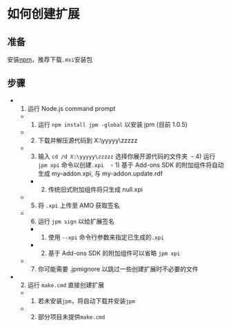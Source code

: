 # 如何创建扩展

## 准备

安装[npm](https://nodejs.org/download/release/latest/)，推荐下载`.msi`安装包

## 步骤
- 1) 运行 Node.js command prompt
  - 1) 运行 `npm install jpm -global` 以安装 jpm (目前 1.0.5)
  - 2) 下载并解压源代码到 X:\yyyyy\zzzzz
  - 3) 输入 `cd /d X:\yyyyy\zzzzz` 选择你展开源代码的文件夹
  - 4) 运行 `jpm xpi` 命令以创建`.xpi`
    - 1) 基于 Add-ons SDK 的附加组件将自动生成 my-addon.xpi, 与 my-addon.update.rdf
    - 2) 传统旧式附加组件将只生成 null.xpi
  - 5) 将 `.xpi` 上传至 AMO 获取签名
  - 6) 运行 `jpm sign` 以给扩展签名
    - 1) 使用 `--xpi` 命令行参数来指定已生成的`.xpi`
    - 2) 基于 Add-ons SDK 的附加组件可以省略 `jpm xpi`
  - 7) 你可能需要 .jpmignore 以跳过一些创建扩展时不必要的文件
- 2) 运行 `make.cmd` 直接创建扩展
  - 1) 若未安装`jpm`，将自动下载并安装`jpm`
  - 2) 部分项目未提供`make.cmd`
